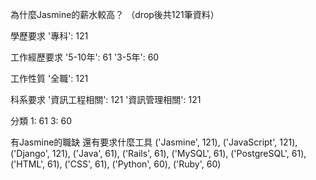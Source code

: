 為什麼Jasmine的薪水較高？
（drop後共121筆資料）

學歷要求
'專科': 121

工作經歷要求
'5-10年': 61
'3-5年': 60

工作性質
'全職': 121

科系要求
'資訊工程相關': 121
'資訊管理相關': 121

分類
1: 61
3: 60

有Jasmine的職缺 還有要求什麼工具
('Jasmine', 121),
 ('JavaScript', 121),
 ('Django', 121),
 ('Java', 61),
 ('Rails', 61),
 ('MySQL', 61),
 ('PostgreSQL', 61),
 ('HTML', 61),
 ('CSS', 61),
 ('Python', 60),
 ('Ruby', 60)
